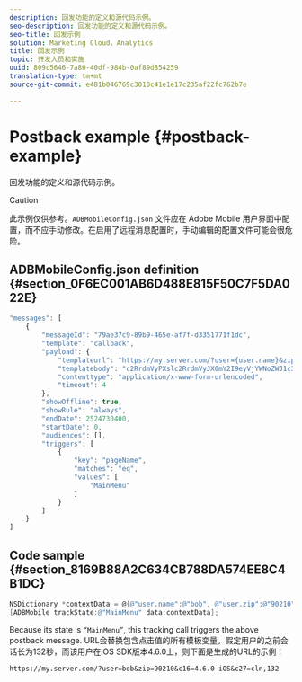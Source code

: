 ```yaml
---
description: 回发功能的定义和源代码示例。
seo-description: 回发功能的定义和源代码示例。
seo-title: 回发示例
solution: Marketing Cloud，Analytics
title: 回发示例
topic: 开发人员和实施
uuid: 809c5646-7a80-40df-984b-0af89d854259
translation-type: tm+mt
source-git-commit: e481b046769c3010c41e1e17c235af22fc762b7e

---
```



# Postback example {#postback-example}

回发功能的定义和源代码示例。

>[!CAUTION]
>
>此示例仅供参考。`ADBMobileConfig.json` 文件应在 Adobe Mobile 用户界面中配置，而不应手动修改。在启用了远程消息配置时，手动编辑的配置文件可能会很危险。

## ADBMobileConfig.json definition {#section_0F6EC001AB6D488E815F50C7F5DA022E}

```js
"messages": [ 
    { 
        "messageId": "79ae37c9-89b9-465e-af7f-d3351771f1dc", 
        "template": "callback", 
        "payload": {  
            "templateurl": "https://my.server.com/?user={user.name}&zip={user.zip}&c16={%sdkver%}&c27=cln,{a.PrevSessionLength}", 
            "templatebody": "c2RrdmVyPXslc2RrdmVyJX0mY2I9eyVjYWNoZWJ1c3QlfSZjbGllbnRJZD17bi5jbGllbnQuaWR9JnRzPXsldGltZXN0YW1wVSV9JnRzej17JXRpbWVzdGFtcFolfQ==", 
            "contenttype": "application/x-www-form-urlencoded",  
            "timeout": 4 
        }, 
        "showOffline": true, 
        "showRule": "always", 
        "endDate": 2524730400, 
        "startDate": 0, 
        "audiences": [], 
        "triggers": [ 
            { 
                "key": "pageName", 
                "matches": "eq", 
                "values": [ 
                    "MainMenu" 
                ] 
            } 
        ] 
    } 
] 
```

## Code sample {#section_8169B88A2C634CB788DA574EE8C4B1DC}

```objective-c
NSDictionary *contextData = @{@"user.name":@"bob", @"user.zip":@"90210"}; 
[ADBMobile trackState:@"MainMenu" data:contextData];
```

Because its state is `“MainMenu”`, this tracking call triggers the above postback message. URL会替换包含点击值的所有模板变量。假定用户的之前会话长为132秒，而该用户在iOS SDK版本4.6.0上，则下面是生成的URL的示例：

`https://my.server.com/?user=bob&zip=90210&c16=4.6.0-iOS&c27=cln,132`
